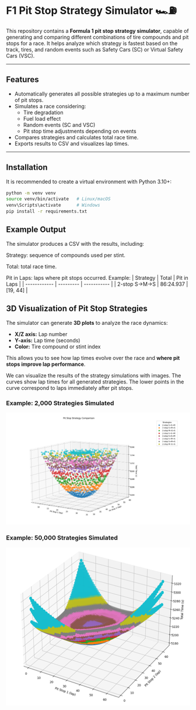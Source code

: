 # F1 Pit Stop Strategy Simulator 🏎️⛽

This repository contains a **Formula 1 pit stop strategy simulator**, capable of generating and comparing different combinations of tire compounds and pit stops for a race. It helps analyze which strategy is fastest based on the track, tires, and random events such as Safety Cars (SC) or Virtual Safety Cars (VSC).

---

## Features

- Automatically generates all possible strategies up to a maximum number of pit stops.
- Simulates a race considering:
  - Tire degradation
  - Fuel load effect
  - Random events (SC and VSC)
  - Pit stop time adjustments depending on events
- Compares strategies and calculates total race time.
- Exports results to CSV and visualizes lap times.

---


## Installation

It is recommended to create a virtual environment with Python 3.10+:

```bash
python -m venv venv
source venv/bin/activate   # Linux/macOS
venv\Scripts\activate      # Windows
pip install -r requirements.txt
```

## Example Output
The simulator produces a CSV with the results, including:

Strategy: sequence of compounds used per stint.

Total: total race time.

Pit in Laps: laps where pit stops occurred.
Example: 
| Strategy     | Total     | Pit in Laps |
| ------------ | --------- | ----------- |
| 2-stop S→M→S | 86:24.937 | \[19, 44]   |

## 3D Visualization of Pit Stop Strategies

The simulator can generate **3D plots** to analyze the race dynamics:

- **X/Z axis:** Lap number  
- **Y-axis:** Lap time (seconds)  
- **Color:** Tire compound or stint index  

This allows you to see how lap times evolve over the race and **where pit stops improve lap performance**. 

We can visualize the results of the strategy simulations with images. The curves show lap times for all generated strategies. The lower points in the curve correspond to laps immediately after pit stops.

### Example: 2,000 Strategies Simulated

<p align="center">
  <img src="images/2000_strats.png" alt="Simulation with 2000 strategies" width="600">
</p>

### Example: 50,000 Strategies Simulated

<p align="center">
  <img src="images/50000_strats.png" alt="Simulation with 50000 strategies" width="600">
</p>


